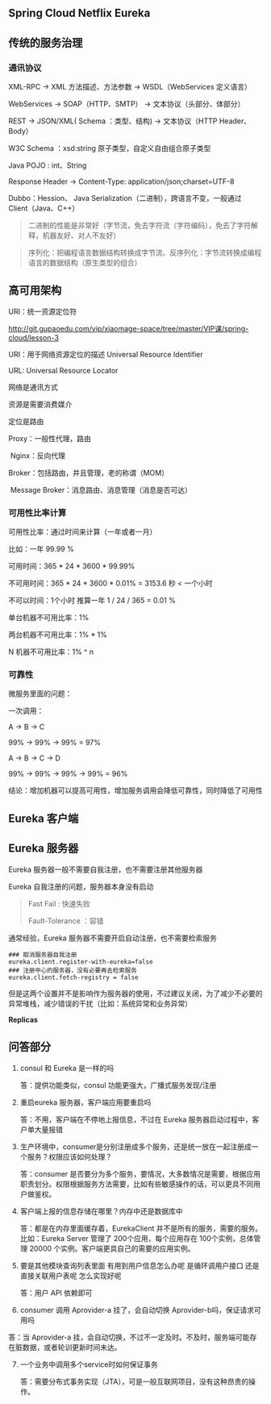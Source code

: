 ## Spring Cloud Netflix Eureka



## 传统的服务治理



### 通讯协议

XML-RPC -> XML 方法描述、方法参数 -> WSDL（WebServices 定义语言）

WebServices -> SOAP（HTTP、SMTP） -> 文本协议（头部分、体部分）

REST -> JSON/XML( Schema ：类型、结构) -> 文本协议（HTTP Header、Body）

W3C Schema ：xsd:string 原子类型，自定义自由组合原子类型

Java POJO : int、String

Response Header -> Content-Type: application/json;charset=UTF-8

Dubbo：Hession、 Java Serialization（二进制），跨语言不变，一般通过 Client（Java、C++）

> 二进制的性能是非常好（字节流，免去字符流（字符编码），免去了字符解释，机器友好、对人不友好）

> 序列化：把编程语言数据结构转换成字节流、反序列化：字节流转换成编程语言的数据结构（原生类型的组合）



## 高可用架构





URI：统一资源定位符

http://git.gupaoedu.com/vip/xiaomage-space/tree/master/VIP课/spring-cloud/lesson-3

URI：用于网络资源定位的描述 Universal Resource Identifier

URL: Universal Resource Locator

网络是通讯方式

资源是需要消费媒介

定位是路由



Proxy：一般性代理，路由

​	Nginx：反向代理	

Broker：包括路由，并且管理，老的称谓（MOM）

​	Message Broker：消息路由、消息管理（消息是否可达）



### 可用性比率计算

可用性比率：通过时间来计算（一年或者一月）

比如：一年 99.99 % 

可用时间：365 * 24  * 3600 * 99.99% 

不可用时间：365 * 24  * 3600 * 0.01% = 3153.6 秒 < 一个小时

不可以时间：1个小时 推算一年 1 / 24 / 365 = 0.01 %



单台机器不可用比率：1%

两台机器不可用比率：1% * 1%

N 机器不可用比率：1% ^ n



### 可靠性

微服务里面的问题：

一次调用：

   A ->       B    ->  C

99% -> 99% -> 99% = 97%

   A ->     B    ->  C -> D

99% -> 99% -> 99%  -> 99% = 96%



结论：增加机器可以提高可用性，增加服务调用会降低可靠性，同时降低了可用性







## Eureka 客户端



## Eureka 服务器



Eureka 服务器一般不需要自我注册，也不需要注册其他服务器



Eureka  自我注册的问题，服务器本身没有启动



> Fast Fail : 快速失败
>
> Fault-Tolerance ：容错



通常经验，Eureka 服务器不需要开启自动注册，也不需要检索服务

```properties
### 取消服务器自我注册
eureka.client.register-with-eureka=false
### 注册中心的服务器，没有必要再去检索服务
eureka.client.fetch-registry = false
```

但是这两个设置并不是影响作为服务器的使用，不过建议关闭，为了减少不必要的异常堆栈，减少错误的干扰（比如：系统异常和业务异常）



 **Replicas**





## 问答部分

1. consul 和 Eureka 是一样的吗

   答：提供功能类似，consul 功能更强大，广播式服务发现/注册

2. 重启eureka 服务器，客户端应用要重启吗

   答：不用，客户端在不停地上报信息，不过在 Eureka 服务器启动过程中，客户单大量报错

3. 生产环境中，consumer是分别注册成多个服务，还是统一放在一起注册成一个服务？权限应该如何处理？

   答：consumer 是否要分为多个服务，要情况，大多数情况是需要，根据应用职责划分。权限根据服务方法需要，比如有些敏感操作的话，可以更具不同用户做鉴权。

4. 客户端上报的信息存储在哪里？内存中还是数据库中

   答：都是在内存里面缓存着，EurekaClient 并不是所有的服务，需要的服务。比如：Eureka Server 管理了 200个应用，每个应用存在 100个实例，总体管理 20000 个实例。客户端更具自己的需要的应用实例。

5. 要是其他模块查询列表里面 有用到用户信息怎么办呢 是循环调用户接口 还是直接关联用户表呢 怎么实现好呢

   答：用户 API 依赖即可

6.  consumer 调用 Aprovider-a 挂了，会自动切换 Aprovider-b吗，保证请求可用吗

   答：当 Aprovider-a 挂，会自动切换，不过不一定及时。不及时，服务端可能存在脏数据，或者轮训更新时间未达。

7. 一个业务中调用多个service时如何保证事务

   答：需要分布式事务实现（JTA），可是一般互联网项目，没有这种昂贵的操作。

   ​
